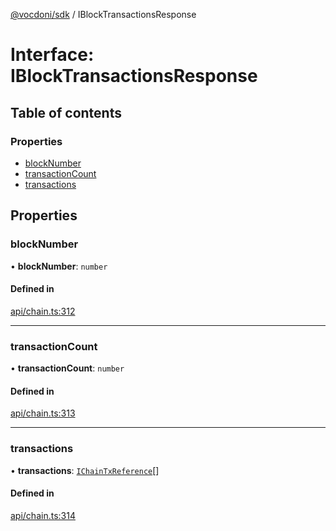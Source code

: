 [@vocdoni/sdk](/sdk) / IBlockTransactionsResponse

# Interface: IBlockTransactionsResponse

## Table of contents

### Properties

- [blockNumber](IBlockTransactionsResponse#blocknumber)
- [transactionCount](IBlockTransactionsResponse#transactioncount)
- [transactions](IBlockTransactionsResponse#transactions)

## Properties

### blockNumber

• **blockNumber**: `number`

#### Defined in

[api/chain.ts:312](https://github.com/vocdoni/vocdoni-sdk/blob/9c64446/src/api/chain.ts#L312)

___

### transactionCount

• **transactionCount**: `number`

#### Defined in

[api/chain.ts:313](https://github.com/vocdoni/vocdoni-sdk/blob/9c64446/src/api/chain.ts#L313)

___

### transactions

• **transactions**: [`IChainTxReference`](IChainTxReference)[]

#### Defined in

[api/chain.ts:314](https://github.com/vocdoni/vocdoni-sdk/blob/9c64446/src/api/chain.ts#L314)

